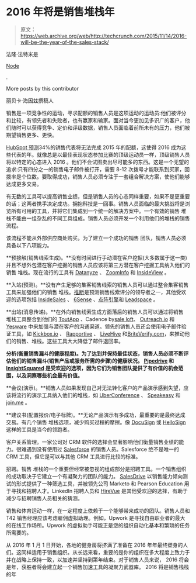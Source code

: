 # 2016 年将是销售堆栈年 

> 原文：<https://web.archive.org/web/http://techcrunch.com/2015/11/14/2016-will-be-the-year-of-the-sales-stack/>

法隆·法特米是

[Node](https://web.archive.org/web/20230128102112/https://www.node.io/)

.

More posts by this contributor

丽贝卡·海因兹撰稿人

销售是一项竞争性的运动，寻求配额的销售人员是这项运动的运动员:他们被评分和比较，有领先者和失败者，也有赢家和输家。面对当今更加见多识广的客户，他们随时可以获得竞争、定价和评级数据，销售人员面临着前所未有的压力，他们被期望销售更多、更快。

[HubSpot 预测](https://web.archive.org/web/20230128102112/http://cdn2.hubspot.net/hubfs/991/resources/InsideSalesReport.pdf?t=1441721103747)34%的销售代表将无法完成 2015 年的配额，这使得 2016 成为这些代表的年。就像总是以最佳表现状态参加比赛的顶级运动员一样，顶级销售人员将以特定的心态进入 2016 。他们不会试图卖出尽可能多的东西。这是一个无望的追求:只有四分之一的销售电子邮件被打开，需要 8-12 次拨号才能联系到买家，回拨率是个位数。要取得成功，销售人员必须专注于一套组合解决方案，使他们能够达成更多交易。

有无数的工具可以提高销售业绩，但是销售人员的心态同样重要，如果不是更重要的话；这两者携手决定成功。拥抱科技是一回事。销售人员面临的最大挑战将是浏览所有可用的工具，并将它们集成到一个统一的解决方案中。一个有效的销售 堆栈不能由一组杂乱的不同工具组成。销售人员必须开发一个利用他们的堆栈的销售流程。

该流程不能从外部供应商处购买。为了建立一个成功的销售 团队，销售人员必须具备以下八项能力。

**预接触(销售线索生成)。**没有时间进行手动潜在客户挖掘(大多数属于这一类)并且不想外包潜在客户挖掘的销售人员应该将第三方潜在客户挖掘工具纳入他们的销售 堆栈。现在流行的工具有 [Datanyze](https://web.archive.org/web/20230128102112/http://www.datanyze.com/) 、 [ZoomInfo](https://web.archive.org/web/20230128102112/http://www.zoominfo.com/) 和 [InsideView](https://web.archive.org/web/20230128102112/http://www.insideview.com/) 。

**入站(预测)。**没有产生足够的集客销售线索的销售人员可以通过整合集客销售工具来加强他们的销售 堆栈。[推断](https://web.archive.org/web/20230128102112/https://www.infer.com/)是预测销售线索评分的领导者之一，其他受欢迎的选项包括 [InsideSales](https://web.archive.org/web/20230128102112/http://www.insidesales.com/) 、 [6Sense](https://web.archive.org/web/20230128102112/https://6sense.com/) 、[点阵引擎](https://web.archive.org/web/20230128102112/http://lattice-engines.com/)和 [Leadspace](https://web.archive.org/web/20230128102112/http://www.leadspace.com/) 。

**出站(消息传递)。**在外向销售线索生成方面落后的销售人员可以通过将销售 堆栈工具整合到他们的 [ToutApp](https://web.archive.org/web/20230128102112/http://www1.toutapp.com/) 、Cadence by[sale loft](https://web.archive.org/web/20230128102112/https://salesloft.com/)、 [Outreach.io](https://web.archive.org/web/20230128102112/https://outreach.io/) 和 [Yesware](https://web.archive.org/web/20230128102112/http://www.yesware.com/) 中来加强与潜在客户的沟通渠道。领先的销售人员还会使用电子邮件验证工具，如 [Kickbox.io](https://web.archive.org/web/20230128102112/http://kickbox.io/) 、 [Rapportive](https://web.archive.org/web/20230128102112/http://rapportive.com/) 、 [LiveHive](https://web.archive.org/web/20230128102112/http://livehive.com/) 和[BriteVerify.com](https://web.archive.org/web/20230128102112/http://www.briteverify.com/)，来推动他们的销售、堆栈。这些工具大大降低了邮件退回率。

**分析(衡量销售漏斗的健康程度)。为了达到并保持最佳状态，销售人员必须不断评估他们的销售漏斗(销售产品或服务所需的步骤)的健康状况。 [Pipedrive](https://web.archive.org/web/20230128102112/https://www.pipedrive.com/) 和 [InsightSquared](https://web.archive.org/web/20230128102112/http://www.insightsquared.com/) 是受欢迎的选项，因为它们为销售团队提供了有价值的机会范围，以及洞察哪些机会最有价值。**

**会议(演示)。**销售人员如果发现自己对无法转化客户的产品演示感到失望，应该将流行的演示工具纳入他们的堆栈，如 [UberConference](https://web.archive.org/web/20230128102112/https://www.uberconference.com/) 、 [Speakeasy](https://web.archive.org/web/20230128102112/http://speakeasy.co/) 和 [join.me](https://web.archive.org/web/20230128102112/https://www.join.me/) 。

**建议书(配置报价/电子标牌)。**无论产品演示有多成功，最重要的是最终达成交易。有几个销售 堆栈选项，减少购买过程的摩擦。像 [DocuSign](https://web.archive.org/web/20230128102112/https://www.docusign.com/) 或 [HelloSign](https://web.archive.org/web/20230128102112/https://www.hellosign.com/) 这样的工具是当今的领跑者。

客户关系管理。一家公司对 CRM 软件的选择会显著影响他们衡量销售业绩的能力。很难遇到没有使用过 [Salesforce](https://web.archive.org/web/20230128102112/http://www.salesforce.com/) 的销售人员。Salesforce 绝不是唯一的 CRM 工具，但它是可以与其他 CRM 工具进行比较的标准。

招聘。销售 堆栈的一个重要但经常被忽视的组成部分是招聘工具。一个销售组织的成功取决于它建立一个有凝聚力的团队的能力。 [SalesDrive](https://web.archive.org/web/20230128102112/https://salesdrive.info/) 以销售能力倾向测试的形式提供了一种筛选工具，并被领先公司 Marketo 和 Pearson Education 用于寻找和招聘人才。LinkedIn 招聘人员和 [HireVue](https://web.archive.org/web/20230128102112/http://www.hirevue.com/) 是其他受欢迎的选择，有助于减少与招聘销售人员相关的猜测。

销售和体育运动一样，在一定程度上依赖于一个能够带来成功的团队。销售人员和 T42 销售经理应该考虑雇佣虚拟助理。例如，Upwork 是寻找自由职业者的最大的在线工作场所。Upwork 的虚拟助手可能正是您的组织自动化基本和繁琐的任务所需要的。

从 2016 年 1 月 1 日开始，各地的健身房将挤满了准备在 2016 年年最终塑身的人们。这同样适用于销售组织。从长远来看，重要的是你的组织在多大程度上致力于并在战略上保持一致，以加速并坚持到第年结束。对于销售人员来说， 2016 将会是年，获胜者将会建立起一个销售加速工具的凝聚力武器库。 2016 将是销售栈栈的年
